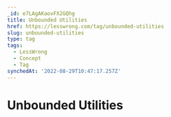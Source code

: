 ```yaml
---
_id: e7LAgAKaovFX2GQhg
title: Unbounded Utilities
href: https://lesswrong.com/tag/unbounded-utilities
slug: unbounded-utilities
type: tag
tags:
  - LessWrong
  - Concept
  - Tag
synchedAt: '2022-08-29T10:47:17.257Z'
---
```


# Unbounded Utilities
